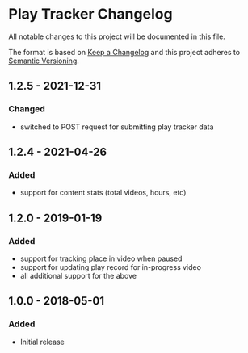# Play Tracker Changelog

All notable changes to this project will be documented in this file.

The format is based on [Keep a Changelog](http://keepachangelog.com/) and this project adheres to [Semantic Versioning](http://semver.org/).

## 1.2.5 - 2021-12-31
### Changed
- switched to POST request for submitting play tracker data

## 1.2.4 - 2021-04-26
### Added
- support for content stats (total videos, hours, etc)

## 1.2.0 - 2019-01-19
### Added
- support for tracking place in video when paused
- support for updating play record for in-progress video
- all additional support for the above
 
## 1.0.0 - 2018-05-01
### Added
- Initial release
